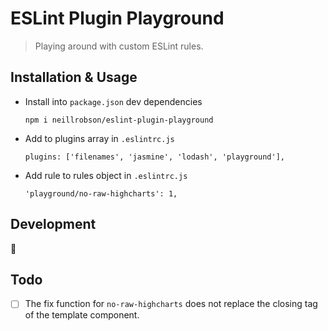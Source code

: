 # ESLint Plugin Playground

> Playing around with custom ESLint rules.

## Installation & Usage

* Install into `package.json` dev dependencies

    ```
    npm i neillrobson/eslint-plugin-playground
    ```

* Add to plugins array in `.eslintrc.js`

    ```
    plugins: ['filenames', 'jasmine', 'lodash', 'playground'],
    ```

* Add rule to rules object in `.eslintrc.js`

    ```
    'playground/no-raw-highcharts': 1,
    ```

## Development

:construction:

## Todo

* [ ] The fix function for `no-raw-highcharts` does not replace the closing tag of the template component.
